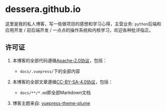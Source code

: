 # dessera.github.io

这里是我的私人博客，写一些做项目的感想和学习心得，主营业务: `python`后端和应用开发 / 前后端开发 / 一点点的操作系统和内核学习，欢迎各种批评指正。

## 许可证

1. 本博客的全部代码遵循[Apache-2.0协议](./LICENSE)，包括：
   - `docs/.vuepress/`下的全部内容

2. 本博客的全部文章遵循[CC-BY-SA-4.0协议](https://creativecommons.org/licenses/by-sa/4.0/)，包括：
   - `docs/**/*.md`即全部Markdown文档

3. 博客主题来自: [vuepress-theme-plume](https://github.com/pengzhanbo/vuepress-theme-plume)